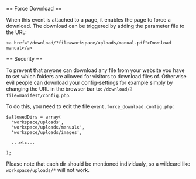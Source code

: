 == Force Download ==

When this event is attached to a page, it enables the page to force a download. The download can be triggered by adding the parameter file to the URL:

	<a href="/download/?file=workspace/uploads/manual.pdf">Download manual</a>

== Security ==

To prevent that anyone can download any file from your website you have to set which folders are allowed for visitors to download files of. Otherwise evil people can download your config-settings for example simply by changing the URL in the browser bar to: `/download/?file=manifest/config.php`.

To do this, you need to edit the file `event.force_download.config.php`:

	$allowedDirs = array(
	  'workspace/uploads',
	  'workspace/uploads/manuals',
	  'workspace/uploads/images',
	  
	  ...etc...
	  
	);

Please note that each dir should be mentioned individualy, so a wildcard like `workspace/uploads/*` will not work. 